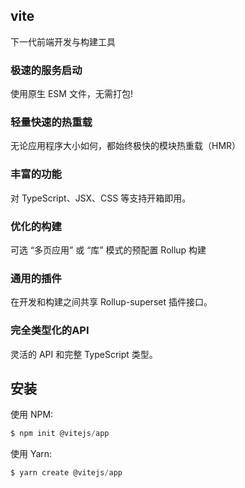 ## vite

下一代前端开发与构建工具

### 极速的服务启动
使用原生 ESM 文件，无需打包!

### 轻量快速的热重载
无论应用程序大小如何，都始终极快的模块热重载（HMR）

### 丰富的功能
对 TypeScript、JSX、CSS 等支持开箱即用。

### 优化的构建
可选 “多页应用” 或 “库” 模式的预配置 Rollup 构建
### 通用的插件
在开发和构建之间共享 Rollup-superset 插件接口。

### 完全类型化的API
灵活的 API 和完整 TypeScript 类型。


## 安装
使用 NPM:
```js
$ npm init @vitejs/app
```
使用 Yarn:
```js
$ yarn create @vitejs/app
```

